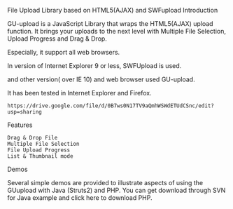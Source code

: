

File Upload Library based on HTML5(AJAX) and SWFupload
Introduction

GU-upload is a JavaScript Library that wraps the HTML5(AJAX) upload function. It brings your uploads to the next level with Multiple File Selection, Upload Progress and Drag & Drop.

Especially, it support all web browsers.

In version of Internet Explorer 9 or less, SWFUpload is used.

and other version( over IE 10) and web browser used GU-upload.

It has been tested in Internet Explorer and Firefox.

    https://drive.google.com/file/d/0B7ws0N17TV9aQmhWSWdETUdCSnc/edit?usp=sharing

Features

    Drag & Drop File
    Multiple File Selection
    File Upload Progress
    List & Thumbnail mode

Demos

Several simple demos are provided to illustrate aspects of using the GUupload with Java (Struts2) and PHP. You can get download through SVN for Java example and click here to download PHP.
